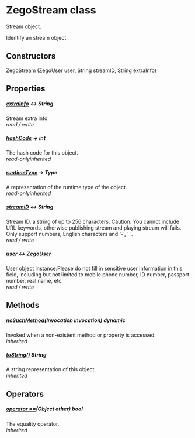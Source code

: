 


# ZegoStream class









<p>Stream object.</p>
<p>Identify an stream object</p>




## Constructors

[ZegoStream](../zego_uikit_prebuilt_live_audio_room/ZegoStream/ZegoStream.md) ([ZegoUser](../zego_uikit_prebuilt_live_audio_room/ZegoUser-class.md) user, String streamID, String extraInfo)

   


## Properties

##### [extraInfo](../zego_uikit_prebuilt_live_audio_room/ZegoStream/extraInfo.md) &#8596; String



Stream extra info  
_<span class="feature">read / write</span>_



##### [hashCode](../zego_uikit_prebuilt_live_audio_room/ZegoStream/hashCode.md) &#8594; int



The hash code for this object.  
_<span class="feature">read-only</span><span class="feature">inherited</span>_



##### [runtimeType](../zego_uikit_prebuilt_live_audio_room/ZegoStream/runtimeType.md) &#8594; Type



A representation of the runtime type of the object.  
_<span class="feature">read-only</span><span class="feature">inherited</span>_



##### [streamID](../zego_uikit_prebuilt_live_audio_room/ZegoStream/streamID.md) &#8596; String



Stream ID, a string of up to 256 characters. Caution: You cannot include URL keywords, otherwise publishing stream and playing stream will fails. Only support numbers, English characters and '-', '&nbsp;'.  
_<span class="feature">read / write</span>_



##### [user](../zego_uikit_prebuilt_live_audio_room/ZegoStream/user.md) &#8596; [ZegoUser](../zego_uikit_prebuilt_live_audio_room/ZegoUser-class.md)



User object instance.Please do not fill in sensitive user information in this field, including but not limited to mobile phone number, ID number, passport number, real name, etc.  
_<span class="feature">read / write</span>_





## Methods

##### [noSuchMethod](../zego_uikit_prebuilt_live_audio_room/ZegoStream/noSuchMethod.md)(Invocation invocation) dynamic



Invoked when a non-existent method or property is accessed.  
_<span class="feature">inherited</span>_



##### [toString](../zego_uikit_prebuilt_live_audio_room/ZegoStream/toString.md)() String



A string representation of this object.  
_<span class="feature">inherited</span>_





## Operators

##### [operator ==](../zego_uikit_prebuilt_live_audio_room/ZegoStream/operator_equals.md)(Object other) bool



The equality operator.  
_<span class="feature">inherited</span>_















